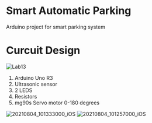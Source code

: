 # Smart Automatic Parking

Arduino project for smart parking system

# Curcuit Design
![Lab13](https://user-images.githubusercontent.com/91018933/140500480-bb8fd7d4-40a8-4d18-99d3-7128d67c28cb.PNG)
  1. Arduino Uno R3
  2. Ultrasonic sensor
  3. 2 LEDS
  4. Resistors
  5. mg90s Servo motor 0-180 degrees
 
 
![20210804_101333000_iOS](https://user-images.githubusercontent.com/91018933/140501644-d98a2ebe-a0fc-4550-a0c8-db2c74078779.png)
![20210804_101257000_iOS](https://user-images.githubusercontent.com/91018933/140501658-57128d53-7ea8-4d61-bf99-63fb738e06dc.jpg)
